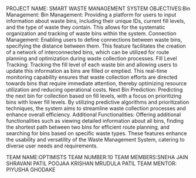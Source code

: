 PROJECT NAME: SMART WASTE MANAGEMENT SYSTEM
OBJECTIVES:Bin Management: Bin Management: Providing a platform for users to input information about waste bins, including their unique IDs, current fill levels, and the type of waste they contain. This allows for the systematic organization and tracking of waste bins within the system.
Connection Management: Enabling users to define connections between waste bins, specifying the distance between them. This feature facilitates the creation of a network of interconnected bins, which can be utilized for route planning and optimization during waste collection processes.
Fill Level Tracking: Tracking the fill level of each waste bin and allowing users to update this information as bins are filled or emptied. This real-time monitoring capability ensures that waste collection efforts are directed towards bins that require immediate attention, thereby optimizing resource utilization and reducing operational costs.
Next Bin Prediction: Predicting the next bin for collection based on fill levels, with a focus on prioritizing bins with lower fill levels. By utilizing predictive algorithms and prioritization techniques, the system aims to streamline waste collection processes and enhance overall efficiency.
Additional Functionalities: Offering additional functionalities such as viewing detailed information about all bins, finding the shortest path between two bins for efficient route planning, and searching for bins based on specific waste types. These features enhance the usability and versatility of the Waste Management System, catering to diverse user needs and requirements.

TEAM NAME:OPTIMISTS
TEAM NUMBER:10
TEAM MEMBERS:SNEHA JAIN
             SHRAVANI PATIL
             POOJAA KRISHAN
             MRUDULA PATIL
TEAM MENTOR: PIYUSHA GHODAKE
